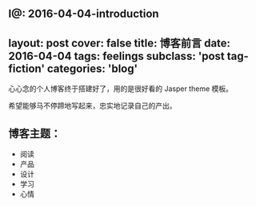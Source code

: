 I@: 2016-04-04-introduction
---
layout: post
cover: false
title: 博客前言
date: 2016-04-04
tags: feelings
subclass: 'post tag-fiction'
categories: 'blog'
---


心心念的个人博客终于搭建好了，用的是很好看的 Jasper theme 模板。

希望能够马不停蹄地写起来，忠实地记录自己的产出。

## 博客主题：  

- 阅读
- 产品
- 设计
- 学习
- 心情